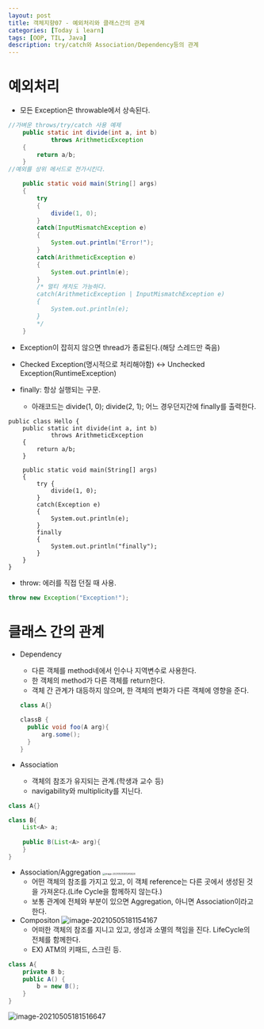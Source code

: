 ```yaml
---
layout: post
title: 객체지향07 - 예외처리와 클래스간의 관계
categories: [Today i learn]
tags: [OOP, TIL, Java]
description: try/catch와 Association/Dependency등의 관계
---
```






# 예외처리

- 모든 Exception은 throwable에서 상속된다.

```java
//가벼운 throws/try/catch 사용 예제
	public static int divide(int a, int b)
			throws ArithmeticException
	{
		return a/b;
	}
//예외를 상위 메서드로 전가시킨다.

	public static void main(String[] args)
	{
		try
		{
			divide(1, 0);
		}
		catch(InputMismatchException e)
		{
			System.out.println("Error!");
		}
		catch(ArithmeticException e)
		{
			System.out.println(e);
		}
        /* 멀티 캐치도 가능하다.
        catch(ArithmeticException | InputMismatchException e)
		{
			System.out.println(e);
		}
		*/
	}
```



- Exception이 잡히지 않으면 thread가 종료된다.(해당 스레드만 죽음)
- Checked Exception(명시적으로 처리해야함) <-> Unchecked Exception(RuntimeException)



- finally: 항상 실행되는 구문.
  - 아래코드는 divide(1, 0); divide(2, 1); 어느 경우던지간에 finally를 출력한다.

```
public class Hello {	
	public static int divide(int a, int b)
			throws ArithmeticException
	{
		return a/b;
	}

	public static void main(String[] args)
	{
		try {
			divide(1, 0);
		}
		catch(Exception e)
		{
			System.out.println(e);
		}
		finally
		{
			System.out.println("finally");
		}
	}
}
```



- throw: 에러를 직접 던질 때 사용.

```java
throw new Exception("Exception!");
```



# 클래스 간의 관계

- Dependency

  - 다른 객체를 method네에서 인수나 지역변수로 사용한다.
  - 한 객체의 method가 다른 객체를 return한다.
  - 객체 간 관계가 대등하지 않으며, 한 객체의 변화가 다른 객체에 영향을 준다.

  ```java
  class A{}
  
  classB {
  	public void foo(A arg){
  		arg.some();
  	}
  }
  ```

  



- Association
  - 객체의 참조가 유지되는 관계.(학생과 교수 등)
  - navigability와 multiplicity를 지닌다.

```java
class A{}

class B{
	List<A> a;
	
	public B(List<A> arg){
	}
}
```



- Association/Aggregation <img src="https://raw.githubusercontent.com/chunyunseo/ImageRepo/image/img/image-20210505181245828.png" alt="image-20210505181245828" style="zoom:33%;" />
  - 어떤 객체의 참조를 가지고 있고, 이 객체 reference는 다른 곳에서 생성된 것을 가져온다.(Life Cycle을 함께하지 않는다.)
  - 보통 관계에 전체와 부분이 있으면 Aggregation, 아니면 Association이라고 한다.
- Compositon ![image-20210505181154167](https://raw.githubusercontent.com/chunyunseo/ImageRepo/image/img/image-20210505181154167.png)
  - 어떠한 객체의 참조를 지니고 있고, 생성과 소멸의 책임을 진다. LifeCycle의 전체를 함께한다.
  - EX) ATM의 키패드, 스크린 등.



```java
class A{
	private B b;
	public A() {
		b = new B();
	}
}
```



![image-20210505181516647](https://raw.githubusercontent.com/chunyunseo/ImageRepo/image/img/image-20210505181516647.png)